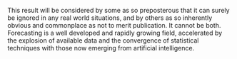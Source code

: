 
This result will be considered by some as so preposterous that it can surely be ignored in any real world situations, and by others as so inherently obvious and commonplace as not to merit publication.  It cannot be both.  Forecasting is a well developed and rapidly growing field, accelerated by the explosion of available data and the convergence of statistical techniques with those now emerging from artificial intelligence.